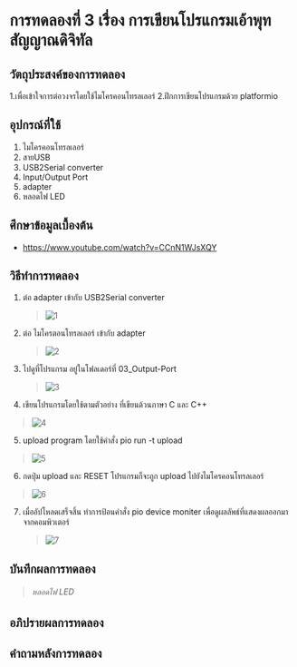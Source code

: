 # การทดลองที่ 3 เรื่อง การเขียนโปรแกรมเอ้าพุทสัญญาณดิจิทัล

## วัตถุประสงค์ของการทดลอง
1.เพื่อเข้าใจการต่อวงจรโดยใช้ไมโครคอนโทรลเลอร์
2.ฝึกการเขียนโปรแกรมด้วย platformio

## อุปกรณ์ที่ใช้
1. ไมโครคอนโทรลเลอร์
2. สายUSB
3. USB2Serial converter
4. Input/Output Port 
5. adapter
6. หลอดไฟ LED

## ศึกษาข้อมูลเบื้องต้น
* https://www.youtube.com/watch?v=CCnN1WJsXQY

## วิธีทำการทดลอง
1. ต่อ adapter เข้ากับ USB2Serial converter
   > ![1](https://user-images.githubusercontent.com/80879116/112155144-98c33b00-8c17-11eb-837a-bca5621ba449.png)

2. ต่อ ไมโครตอนโทรลเลอร์ เข้ากับ adapter
   > ![2](https://user-images.githubusercontent.com/80879116/112155609-0bccb180-8c18-11eb-88a3-8f62f4b3758c.png)

3. ไปดูที่โปรแกรม อยู่ในโฟลเดอร์ที่ 03_Output-Port
   > ![3](https://user-images.githubusercontent.com/80879116/112162584-c495ef00-8c1e-11eb-8ae0-4daee6866961.png)

4. เขียนโปรแกรมโดยใช้ตามตัวอย่าง ที่เขียนด้วนภาษา C และ C++
  > ![4](https://user-images.githubusercontent.com/80879116/112163029-35d5a200-8c1f-11eb-981d-51bdd5a9dd76.png)

5. upload program โดยใช้คำสั่ง pio run -t upload
  > ![5](https://user-images.githubusercontent.com/80879116/112163807-f22f6800-8c1f-11eb-846a-f249d46aca99.png)
 
6. กดปุ่ม upload และ RESET โปรแกรมก็จะถูก upload ไปยังไมโครคอนโทรลเลอร์
  > ![6](https://user-images.githubusercontent.com/80879116/112164393-6e29b000-8c20-11eb-9fb0-bfad5a41fa85.png)

7. เมื่ออัปโหลดเสร็จสิ้น ทำการป้อนคำสั่ง pio device moniter เพื่อดูผลลัพธ์ที่แสดงผลออกมาจากคอมพิวเตอร์
   > ![7](https://user-images.githubusercontent.com/80879116/112164947-e6907100-8c20-11eb-8da9-da2fabb874f7.png)


## บันทึกผลการทดลอง
  > ###### หลอดไฟ LED

## อภิปรายผลการทดลอง

## คำถามหลังการทดลอง



